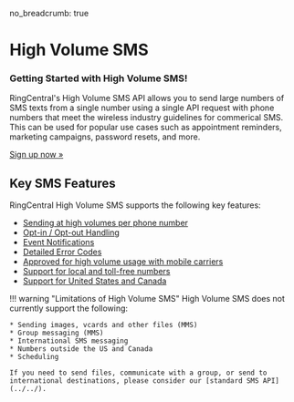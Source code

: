 no_breadcrumb: true

# High Volume SMS

<div class="jumbotron pt-1">
  <h3 class="display-5">Getting Started with High Volume SMS!</h3>
  <p class="lead">RingCentral's High Volume SMS API allows you to send large numbers of SMS texts from a single number using a single API request with phone numbers that meet the wireless industry guidelines for commerical SMS. This can be used for popular use cases such as appointment reminders, marketing campaigns, password resets, and more.</p>

  <p><a class="btn btn-primary" href="https://docs.google.com/forms/d/e/1FAIpQLSfAFq6eJWohYqb-4yr6n3FeJGx0DXySel-WxE29Tc_rblZ4zA/viewform?usp=sf_link">Sign up now &raquo;</a></p>
</div>

## Key SMS Features

RingCentral High Volume SMS supports the following key features:

* [Sending at high volumes per phone number](./sending-highvolume-sms)
* [Opt-in / Opt-out Handling](./opt-out)
* [Event Notifications](./events)
* [Detailed Error Codes](./handling-errors)
* [Approved for high volume usage with mobile carriers](./toll-free-sms-vs-local-numbers/#carrier-approval)
* [Support for local and toll-free numbers](./toll-free-sms-vs-local-numbers)
* [Support for United States and Canada](./toll-free-sms-vs-local-numbers/#supported-countries)

!!! warning "Limitations of High Volume SMS"
    High Volume SMS does not currently support the following:
    
    * Sending images, vcards and other files (MMS)
    * Group messaging (MMS)
    * International SMS messaging
    * Numbers outside the US and Canada
    * Scheduling

    If you need to send files, communicate with a group, or send to international destinations, please consider our [standard SMS API](../../).
